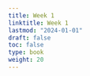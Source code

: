 ```yaml
---
title: Week 1 
linktitle: Week 1
lastmod: "2024-01-01"
draft: false  
toc: false  
type: book  
weight: 20
---
```


<!--

Day 1 Slides ({{% staticref "stat120/Day1.html" "newtab" %}}html{{% /staticref %}})


Day 2 Slides ({{% staticref "stat120/Day2.html" "newtab" %}}html{{% /staticref %}})

-->
